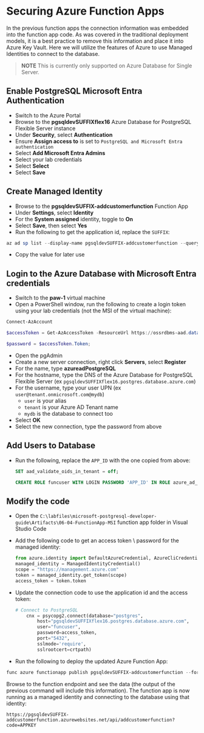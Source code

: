 # Securing Azure Function Apps

In the previous function apps the connection information was embedded into the function app code.  As was covered in the traditional deployment models, it is a best practice to remove this information and place it into Azure Key Vault.  Here we will utilize the features of Azure to use Managed Identities to connect to the database.

> **NOTE** This is currently only supported on Azure Database for Single Server.

## Enable PostgreSQL Microsoft Entra Authentication

- Switch to the Azure Portal
- Browse to the **pgsqldevSUFFIXflex16** Azure Database for PostgreSQL Flexible Server instance
- Under **Security**, select **Authentication**
- Ensure **Assign access to** is set to `PostgreSQL and Microsoft Entra authentication`
- Select **Add Microsoft Entra Admins**
- Select your lab credentials
- Select **Select**
- Select **Save**

## Create Managed Identity

- Browse to the **pgsqldevSUFFIX-addcustomerfunction** Function App
- Under **Settings**, select **Identity**
- For the **System assigned** identity, toggle to **On**
- Select **Save**, then select **Yes**
- Run the following to get the application id, replace the `SUFFIX`:

```powershell
az ad sp list --display-name pgsqldevSUFFIX-addcustomerfunction --query [*].appId --out tsv
```

- Copy the value for later use

## Login to the Azure Database with Microsoft Entra credentials

- Switch to the **paw-1** virtual machine
- Open a PowerShell window, run the following to create a login token using your lab credentials (not the MSI of the virtual machine):

```PowerShell
Connect-AzAccount

$accessToken = Get-AzAccessToken -ResourceUrl https://ossrdbms-aad.database.windows.net

$password = $accessToken.Token;
```

- Open the pgAdmin
- Create a new server connection, right click **Servers**, select **Register**
- For the name, type **azureadPostgreSQL**
- For the hostname, type the DNS of the Azure Database for PostgreSQL Flexible Server (ex `pgsqldevSUFFIXflex16.postgres.database.azure.com`)
- For the username, type your user UPN (ex `user@tenant.onmicrosoft.com@mydb`)
  - `user` is your alias
  - `tenant` is your Azure AD Tenant name
  - `mydb` is the database to connect too
- Select **OK**
- Select the new connection, type the password from above

## Add Users to Database

- Run the following, replace the `APP_ID` with the one copied from above:

    ```sql
    SET aad_validate_oids_in_tenant = off;    

    CREATE ROLE funcuser WITH LOGIN PASSWORD 'APP_ID' IN ROLE azure_ad_user;
    ```

## Modify the code

- Open the `C:\labfiles\microsoft-postgresql-developer-guide\Artifacts\06-04-FunctionApp-MSI` function app folder in Visual Studio Code
- Add the following code to get an access token \ password for the managed identity:

    ```python
    from azure.identity import DefaultAzureCredential, AzureCliCredential, ChainedTokenCredential, ManagedIdentityCredential
    managed_identity = ManagedIdentityCredential()
    scope = "https://management.azure.com"
    token = managed_identity.get_token(scope)
    access_token = token.token
    ```

- Update the connection code to use the application id and the access token:

    ```python
    # Connect to PostgreSQL
        cnx = psycopg2.connect(database="postgres",
            host="pgsqldevSUFFIXflex16.postgres.database.azure.com",
            user="funcuser",
            password=access_token,
            port="5432",
            sslmode='require',
            sslrootcert=crtpath)
    ```

- Run the following to deploy the updated Azure Function App:

```powershell
func azure functionapp publish pgsqldevSUFFIX-addcustomerfunction --force --python
```

Browse to the function endpoint and see the data (the output of the previous command will include this information).  The function app is now running as a managed identity and connecting to the database using that identity:

```text
https://pgsqldevSUFFIX-addcustomerfunction.azurewebsites.net/api/addcustomerfunction?code=APPKEY
```
